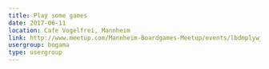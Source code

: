 ```yaml
---
title: Play some games
date: 2017-06-11
location: Cafe Vogelfrei, Mannheim
link: http://www.meetup.com/Mannheim-Boardgames-Meetup/events/lbdmplywjbpb/
usergroup: bogama
type: usergroup
---
```

